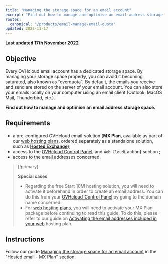 ```yaml
---
title: "Managing the storage space for an email account"
excerpt: "Find out how to manage and optimise an email address storage space"
routes:
  canonical: "/products/email-manage-email-quota"
updated: 2022-11-17
---
```


**Last updated 17th November 2022**

## Objective

Every OVHcloud email account has a dedicated storage space. By managing your storage space properly, you can avoid it becoming saturated, also known as “overquota”. By default, the emails you receive and send are stored on the server of your email account. You can also store your emails locally on your computer using an email client (Outlook, MacOS Mail, Thunderbird, etc.).

**Find out how to manage and optimise an email address storage space.**

## Requirements

- a pre-configured OVHcloud email solution (**MX Plan**, available as part of our [web hosting plans](https://www.ovhcloud.com/en-ca/web-hosting/), ordered separately as a standalone solution, such as [**Hosted Exchange**](https://www.ovhcloud.com/en-ca/emails/hosted-exchange/));
- access to the [OVHcloud Control Panel](https://ca.ovh.com/auth/?action=gotomanager&from=https://www.ovh.com/ca/en/&ovhSubsidiary=ca), and `Web Cloud`{.action} section ;
- access to the email addresses concerned.

> [!primary]
>
> **Special cases**
>
> - Regarding the free Start 10M hosting solution, you will need to activate it beforehand in order to create an email address. You can do this from your [OVHcloud Control Panel](https://ca.ovh.com/auth/?action=gotomanager&from=https://www.ovh.com/ca/en/&ovhSubsidiary=ca) by going to the domain name concerned.
> - For [web hosting plans](https://www.ovhcloud.com/en-ca/web-hosting/), you will need to activate your MX Plan package before continuing to read this guide. To do this, please refer to our guide on [Activating the email addresses included in your web](/pages/web/hosting/activate-email-hosting) hosting plan.

## Instructions  <a name="instructions"></a>

Follow our guide [Managing the storage space for an email account](/products/email-manage-email-quota) in the "Hosted email - MX Plan" section.